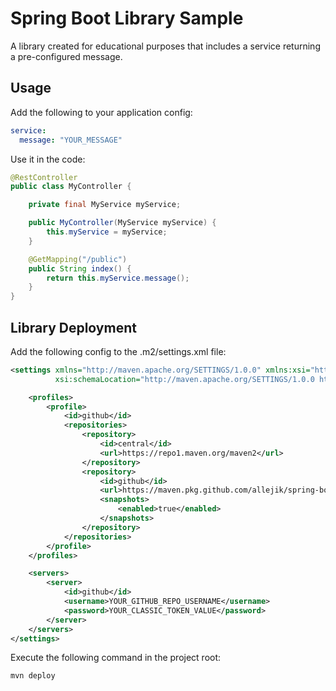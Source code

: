 Spring Boot Library Sample
============
A library created for educational purposes that includes a service returning a pre-configured message.

Usage
------------
Add the following to your application config:
~~~yml
service:
  message: "YOUR_MESSAGE"
~~~

Use it in the code:
~~~java
@RestController
public class MyController {

    private final MyService myService;

    public MyController(MyService myService) {
        this.myService = myService;
    }

    @GetMapping("/public")
    public String index() {
        return this.myService.message();
    }
}
~~~

Library Deployment
------------
Add the following config to the .m2/settings.xml file:
~~~xml
<settings xmlns="http://maven.apache.org/SETTINGS/1.0.0" xmlns:xsi="http://www.w3.org/2001/XMLSchema-instance"
          xsi:schemaLocation="http://maven.apache.org/SETTINGS/1.0.0 https://maven.apache.org/xsd/settings-1.0.0.xsd">

    <profiles>
        <profile>
            <id>github</id>
            <repositories>
                <repository>
                    <id>central</id>
                    <url>https://repo1.maven.org/maven2</url>
                </repository>
                <repository>
                    <id>github</id>
                    <url>https://maven.pkg.github.com/allejik/spring-boot-library-sample</url>
                    <snapshots>
                        <enabled>true</enabled>
                    </snapshots>
                </repository>
            </repositories>
        </profile>
    </profiles>

    <servers>
        <server>
            <id>github</id>
            <username>YOUR_GITHUB_REPO_USERNAME</username>
            <password>YOUR_CLASSIC_TOKEN_VALUE</password>
        </server>
    </servers>
</settings>
~~~

Execute the following command in the project root:
~~~bash
mvn deploy
~~~
